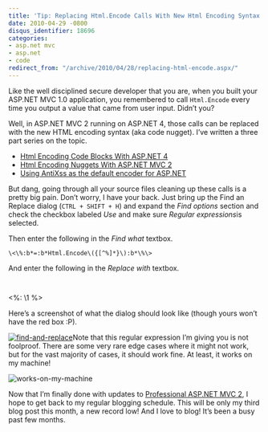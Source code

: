 ```yaml
---
title: 'Tip: Replacing Html.Encode Calls With New Html Encoding Syntax'
date: 2010-04-29 -0800
disqus_identifier: 18696
categories:
- asp.net mvc
- asp.net
- code
redirect_from: "/archive/2010/04/28/replacing-html-encode.aspx/"
---
```


Like the well disciplined secure developer that you are, when you built
your ASP.NET MVC 1.0 application, you remembered to call `Html.Encode`
every time you output a value that came from user input. Didn’t you?

Well, in ASP.NET MVC 2 running on ASP.NET 4, those calls can be replaced
with the new HTML encoding syntax (aka code nugget). I’ve written a
three part series on the topic.

-   [Html Encoding Code Blocks With ASP.NET
    4](https://haacked.com/archive/2009/09/25/html-encoding-code-nuggets.aspx "Html encoding code nugget")
-   [Html Encoding Nuggets With ASP.NET MVC
    2](https://haacked.com/archive/2009/11/03/html-encoding-nuggets-aspnetmvc2.aspx "Html Encoding Nuggets with ASP.NET MVC 2")
-   [Using AntiXss as the default encoder for
    ASP.NET](https://haacked.com/archive/2010/04/06/using-antixss-as-the-default-encoder-for-asp-net.aspx "Using AntiXSS")

But dang, going through all your source files cleaning up these calls is
a pretty big pain. Don’t worry, I have your back. Just bring up the Find
an Replace dialog (`CTRL + SHIFT + H`) and expand the *Find options*
section and check the checkbox labeled *Use* and make sure *Regular
expressions*is selected.

Then enter the following in the *Find what* textbox.

`\<\%:b*=:b*Html.Encode\({[^%]*}\):b*\%\>`

And enter the following in the *Replace with* textbox.

`   `

\<%: \\1 %\>

Here’s a screenshot of what the dialog should look like (though yours
won’t have the red box :P).

[![find-and-replace](https://haacked.com/images/haacked_com/WindowsLiveWriter/UsefulMVC2UpgradeTip_EC18/find-and-replace_thumb.png "find-and-replace")](https://haacked.com/images/haacked_com/WindowsLiveWriter/UsefulMVC2UpgradeTip_EC18/find-and-replace_2.png)Note
that this regular expression I’m giving you is not foolproof. There are
some very rare edge cases where it might not work, but for the vast
majority of cases, it should work fine. At least, it works on my
machine!

![works-on-my-machine](https://haacked.com/images/haacked_com/WindowsLiveWriter/UsefulMVC2UpgradeTip_EC18/works-on-my-machine_3.png "works-on-my-machine")

Now that I’m finally done with updates to [Professional ASP.NET MVC
2](http://www.amazon.com/gp/product/0470643188?ie=UTF8&tag=youvebeenhaac-20&linkCode=as2&camp=1789&creative=390957&creativeASIN=0470643188 "Professional ASP.NET MVC 2 at Amazon"),
I hope to get back to my regular blogging schedule. This will be only my
third blog post this month, a new record low! And I love to blog! It’s
been a busy past few months.

